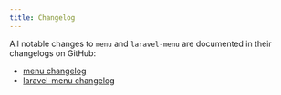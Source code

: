 ```yaml
---
title: Changelog
---
```


All notable changes to `menu` and `laravel-menu` are documented in their changelogs on GitHub:

- [menu changelog](https://github.com/spatie/menu/blob/master/CHANGELOG.md) 
- [laravel-menu changelog](https://github.com/spatie/laravel-menu/blob/master/CHANGELOG.md) 